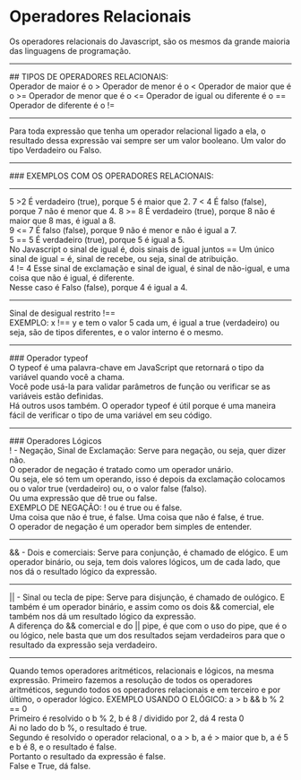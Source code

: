 # Operadores Relacionais
Os operadores relacionais do Javascript, são os mesmos da grande maioria das linguagens de programação.<br>
<hr>
## TIPOS DE OPERADORES RELACIONAIS: <br>
Operador de maior é o >
Operador de menor é o <
Operador de maior que é o >=
Operador de menor que é o <=
Operador de igual ou diferente é o ==
Operador de diferente é o != <br>
<hr>
Para toda expressão que tenha um operador relacional ligado a ela, o resultado dessa expressão vai sempre ser um valor booleano. Um valor do tipo Verdadeiro ou Falso. <br> <hr>
### EXEMPLOS COM OS OPERADORES RELACIONAIS:<br> <hr>
5 >2 É verdadeiro (true), porque 5 é maior que 2.
7 < 4 É falso (false), porque 7 não é menor que 4.
8 >= 8 É verdadeiro (true), porque 8 não é maior que 8 mas, é igual a 8. <br>
9 <= 7 É falso (false), porque 9 não é menor e não é igual a 7. <br>
5 == 5 É verdadeiro (true), porque 5 é igual a 5. <br>No Javascript o sinal de igual é, dois sinais de igual juntos == Um único sinal de igual = é, sinal de recebe, ou seja, sinal de atribuição. <br>
4 != 4 Esse sinal de exclamação e sinal de igual, é sinal de não-igual, e uma coisa que não é igual, é diferente. <br> Nesse caso é Falso (false), porque 4 é igual a 4. <br> <hr>
Sinal de desigual restrito !== <br> EXEMPLO: x !== y e tem o valor 5 cada um, é igual a true (verdadeiro) ou seja, são de tipos diferentes, e o valor interno é o mesmo.<hr>
### Operador typeof <br>
O typeof é uma palavra-chave em JavaScript que retornará o tipo da variável quando você a chama. <br> Você pode usá-la para validar parâmetros de função ou verificar se as variáveis estão definidas. <br> Há outros usos também. O operador typeof é útil porque é uma maneira fácil de verificar o tipo de uma variável em seu código. <br> <hr>
### Operadores Lógicos<br>
! - Negação, Sinal de Exclamação: Serve para negação, ou seja, quer dizer não.<br> O operador de negação é tratado como um operador unário.<br> Ou seja, ele só tem um operando, isso é depois da exclamação colocamos ou o valor true (verdadeiro) ou, o o valor false (falso). <br>Ou uma expressão que dê true ou false.<br>
EXEMPLO DE NEGAÇÃO: ! ou é true ou é false. <br> Uma coisa que não é true, é false. Uma coisa que não é false, é true.<br> 
O operador de negação é um operador bem simples de entender.<hr>
&& - Dois e comerciais: Serve para conjunção, é chamado de elógico. E um operador binário, ou seja, tem dois valores lógicos, um de cada lado, que nos dá o resultado lógico da expressão.<br><hr>
|| - Sinal ou tecla de pipe: Serve para disjunção, é chamado de oulógico. E também é um operador binário, e assim como os dois && comercial, ele também nos dá um resultado lógico da expressão. <br>A diferença do && comercial e do || pipe, é que com o uso do pipe, que é o ou lógico, nele basta que um dos resultados sejam verdadeiros para que o resultado da expressão seja verdadeiro.<br><hr>
Quando temos operadores aritméticos, relacionais e lógicos, na mesma expressão. 
Primeiro fazemos a resolução de todos os operadores aritméticos, segundo todos os operadores relacionais e em terceiro e por último, o operador lógico.
EXEMPLO USANDO O ELÓGICO: a > b && b % 2 == 0 <br> Primeiro é resolvido o b % 2, b é 8 / dividido por 2, dá 4 resta 0 <br> 
Ai no lado do b %, o resultado é true. <br>
Segundo é resolvido o operador relacional, o a > b, a é > maior que b, a é 5 e b é 8, e o resultado é false.<br> 
Portanto o resultado da expressão é false.<br> False e True, dá false.<br>

